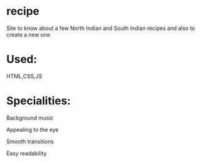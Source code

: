 # recipe
Site to know about a few North Indian and South Indian recipes and also to create a new one

# Used:
HTML,CSS,JS

# Specialities:

Background music

Appealing to the eye

Smooth transitions

Easy readability




